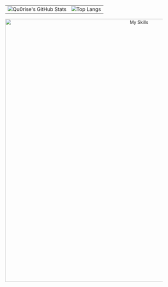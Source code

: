<table align="center">
  <tr>
    <td>
      <img
        src="https://github-readme-stats.vercel.app/api?username=Qu0rise&show_icons=true&theme=radical&hide_rank=true&card_width=420"
        alt="Qu0rise's GitHub Stats"
      />
    </td>
    <td>
      <img
        src="https://github-readme-stats.vercel.app/api/top-langs/?username=Qu0rise&layout=compact&theme=dark&card_width=420"
        alt="Top Langs"
      />
    </td>
  </tr>
</table>

<p align="center">
  <a href="https://skillicons.dev">
    <img
      src="https://skillicons.dev/icons?i=python,cpp,ts,react,nodejs,html,css,tailwind,js,nextjs,prisma,mysql,vscode,figma,firebase&theme=light&perline=6"
      alt="My Skills"
      width="840"
    />
  </a>
</p>
